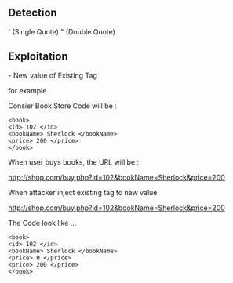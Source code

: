 ## Detection ##

'	 (Single Quote)
"  (Double Quote)


## Exploitation ##

<!-- Existing TAG -->	-	New value of Existing Tag 

for example 

Consier Book Store Code will be :
```
<book>
<id> 102 </id>
<bookName> Sherlock </bookName>
<price> 200 </price>
</book>
```
When user buys books, the URL will be :

http://shop.com/buy.php?id=102&bookName=Sherlock&price=200

When attacker inject existing tag <price> to new value 

http://shop.com/buy.php?id=102&bookName=Sherlock&price=200 

The Code look like ... 
```
<book>
<id> 102 </id>
<bookName> Sherlock </bookName>
<price> 0 </price>
<price> 200 </price>
</book>
```
